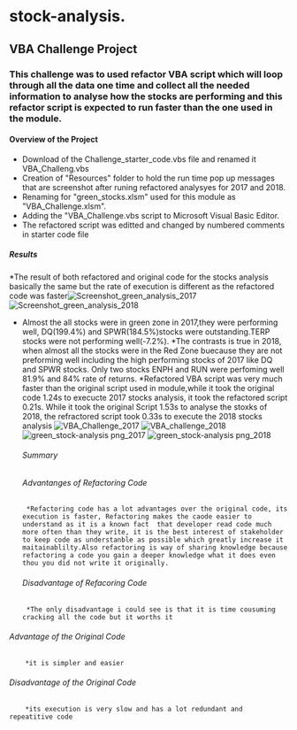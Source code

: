 # stock-analysis.
## VBA  Challenge Project
### This challenge was to used  refactor VBA script which will loop through all the data one time and collect all the needed information to analyse how the stocks are performing and this refactor script is expected to run faster than the one used in the module.
#### Overview of the Project
   * Download of the Challenge_starter_code.vbs file and renamed it VBA_Challeng.vbs
   * Creation of "Resources" folder to hold the run time pop up messages that are screenshot after runing refactored analysyes for 2017 and 2018.
   * Renaming for "green_stocks.xlsm" used for this module as "VBA_Challenge.xlsm".
   * Adding the "VBA_Challenge.vbs script to Microsoft  Visual Basic Editor.
   * The refactored script was editted and changed by numbered comments in starter code file
##### Results
   *The result of both refactored and original code for the stocks analysis  basically the same  but the rate of execution is different as the refactored code was faster![Screenshot_green_analysis_2017](https://user-images.githubusercontent.com/64270455/183978635-98230285-1443-4769-8219-61adf59425e2.png)![Screenshot_green_analysis_2018](https://user-images.githubusercontent.com/64270455/183978679-1275ea4f-b29c-4c82-ae2c-d008fb76c94d.png)

 * Almost the all stocks were in green zone in 2017,they were performing well, DQ(199.4%) and  SPWR(184.5%)stocks were outstanding.TERP stocks were not performing          well(-7.2%).
   *The contrasts is true in 2018, when almost all the stocks were in the Red Zone buecause they are not preforming well including the high performing stocks of 2017    like DQ and SPWR stocks. Only two stocks ENPH and RUN were perfoming well 81.9% and 84% rate of returns.
   *Refactored VBA script was very much faster than the original script used in module,while it took the original code 1.24s to execucte 2017 stocks analysis, it took the refactored script 0.21s.
   While it took the original Script 1.53s to analyse the stoxks of 2018, the refractored script took 0.33s to execute the 2018 stocks analysis
   ![VBA_Challenge_2017](https://user-images.githubusercontent.com/64270455/183961718-07ae3295-cdf6-4991-aae0-cebbe695cfd1.png)
   ![VBA_challenge_2018](https://user-images.githubusercontent.com/64270455/183961840-3815eb86-3024-42d1-ae8d-2fb85611fb99.png)
   ![green_stock-analysis png_2017](https://user-images.githubusercontent.com/64270455/183961938-2a6fea12-f870-46bb-8582-707212e168bf.png)
   ![green_stock-analysis png_2018](https://user-images.githubusercontent.com/64270455/183962012-90feb860-1b8c-41b1-9646-7670f850a856.png)
   
   ###### Summary
   ###### Advantanges of Refactoring Code
        *Refactoring code has a lot advantages over the original code, its execution is faster, Refactoring makes the caode easier to understand as it is a known fact  that developer read code much more often than they write, it is the best interest of stakeholder to keep code as understanble as possible which greatly increase it maitainablilty.Also refactoring is way of sharing knowledge because refactoring a code you gain a deeper knowledge what it does even thou you did not write it originally.
   ###### Disadvantage of Refacoring Code
        *The only disadvantage i could see is that it is time cousuming cracking all the code but it worths it
  ###### Advantage of the Original Code
        *it is simpler and easier 
  ###### Disadvantage of the Original Code
        *its execution is very slow and has a lot redundant and repeatitive code
